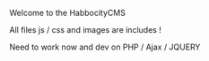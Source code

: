 Welcome to the HabbocityCMS

All files js / css and images are includes !

Need to work now and dev on PHP / Ajax / JQUERY
